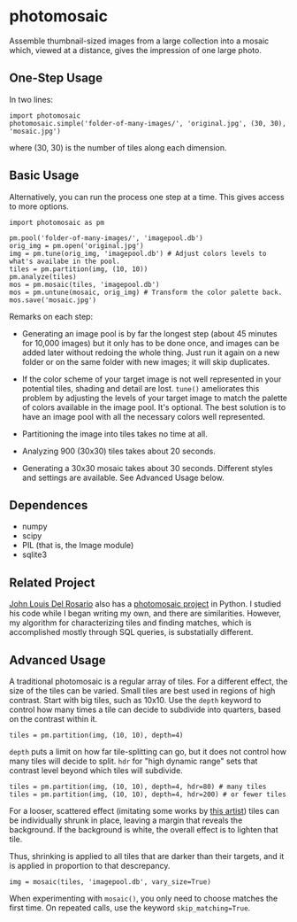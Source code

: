 photomosaic
=========

Assemble thumbnail-sized images from a large collection into a mosaic which, viewed at a distance, gives the impression of one large photo.

One-Step Usage
--------------

In two lines:

    import photomosaic
    photomosaic.simple('folder-of-many-images/', 'original.jpg', (30, 30), 'mosaic.jpg')

where (30, 30) is the number of tiles along each dimension.

Basic Usage
-----------

Alternatively, you can run the process one step at a time. This gives access to more options. 

    import photomosaic as pm
    
    pm.pool('folder-of-many-images/', 'imagepool.db')
    orig_img = pm.open('original.jpg')
    img = pm.tune(orig_img, 'imagepool.db') # Adjust colors levels to what's availabe in the pool.
    tiles = pm.partition(img, (10, 10))
    pm.analyze(tiles)
    mos = pm.mosaic(tiles, 'imagepool.db')
    mos = pm.untune(mosaic, orig_img) # Transform the color palette back.
    mos.save('mosaic.jpg')

Remarks on each step:


* Generating an image pool is by far the longest step (about 45 minutes for 10,000 images) but it only has to be done once, and images can be added later without redoing the whole thing. Just run it again on a new folder or on the same folder with new images; it will skip duplicates.

* If the color scheme of your target image is not well represented in your potential tiles, shading and detail are lost. ``tune()`` ameliorates this problem by adjusting the levels of your target image to match the palette of colors available in the image pool. It's optional. The best solution is to have an image pool with all the necessary colors well represented. 

* Partitioning the image into tiles takes no time at all.

* Analyzing 900 (30x30) tiles takes about 20 seconds.

* Generating a 30x30 mosaic takes about 30 seconds. Different styles and settings are available. See Advanced Usage below.

Dependences
-----------

* numpy
* scipy
* PIL (that is, the Image module)
* sqlite3

Related Project
---------------
[John Louis Del Rosario](https://github.com/john2x) also has a [photomosaic project](https://github.com/john2x/photomosaic) in Python. I studied his code while I began writing my own, and there are similarities. However, my algorithm for characterizing tiles and finding matches, which is accomplished mostly through SQL queries, is substatially different.

Advanced Usage
--------------

A traditional photomosaic is a regular array of tiles. For a different effect, the size of the tiles can be varied. Small tiles are best used in regions of high contrast. Start with big tiles, such as 10x10. Use the ``depth`` keyword to control how many times a tile can decide to subdivide into quarters, based on the contrast within it.

    tiles = pm.partition(img, (10, 10), depth=4)

``depth`` puts a limit on how far tile-splitting can go, but it does not control how many tiles will decide to split. ``hdr`` for "high dynamic range" sets that contrast level beyond which tiles will subdivide.

    tiles = pm.partition(img, (10, 10), depth=4, hdr=80) # many tiles
    tiles = pm.partition(img, (10, 10), depth=4, hdr=200) # or fewer tiles

For a looser, scattered effect (imitating some works by [this artist](http://www.flickr.com/photos/tsevis/collections/)) tiles can be individually shrunk in place, leaving a margin that reveals the background. If the background is white, the overall effect is to lighten that tile.

Thus, shrinking is applied to all tiles that are darker than their targets, and it is applied in proportion to that descrepancy.

    img = mosaic(tiles, 'imagepool.db', vary_size=True)

When experimenting with ``mosaic()``, you only need to choose matches the first time. On repeated calls, use the keyword ``skip_matching=True``.
